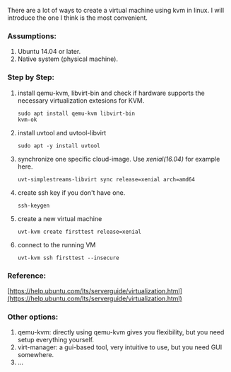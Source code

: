 There are a lot of ways to create a virtual machine using kvm in linux. I will introduce the one I think is the most convenient.

### Assumptions:
1. Ubuntu 14.04 or later.
2. Native system (physical machine).

### Step by Step:
1. install qemu-kvm, libvirt-bin and check if hardware supports the necessary virtualization extesions for KVM.

    ``` shell
    sudo apt install qemu-kvm libvirt-bin
    kvm-ok
    ```

2. install uvtool and uvtool-libvirt

    ``` shell
    sudo apt -y install uvtool
    ```

3. synchronize one specific cloud-image. Use _xenial(16.04)_ for example here.

    ``` shell
    uvt-simplestreams-libvirt sync release=xenial arch=amd64
    ```

4. create ssh key if you don't have one.

    ``` shell
    ssh-keygen
    ```

5. create a new virtual machine

    ``` shell
    uvt-kvm create firsttest release=xenial
    ```

6. connect to the running VM

    ``` shell
    uvt-kvm ssh firsttest --insecure
    ```

### Reference:
[https://help.ubuntu.com/lts/serverguide/virtualization.html](https://help.ubuntu.com/lts/serverguide/virtualization.html)

### Other options:
1. qemu-kvm: directly using qemu-kvm gives you flexibility, but you need setup everything yourself.
2. virt-manager: a gui-based tool, very intuitive to use, but you need GUI somewhere.
3. ...


